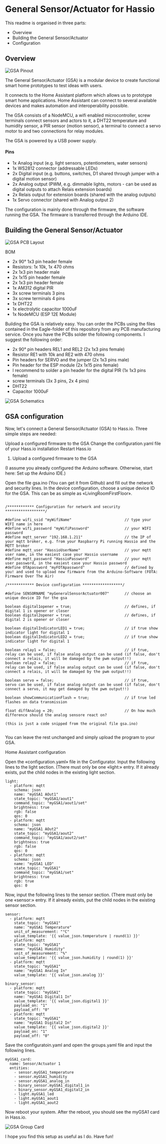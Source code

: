# General Sensor/Actuator for Hassio

This readme is organised in three parts:

- Overview
- Building the General Sensor/Actuator
- Configuration

## Overview

![GSA Pinout](img/GSA-overview-pinout.png)

The General Sensor/Actuator (GSA) is a modular device to create functional smart home prototypes to test ideas with users.

It connects to the Home Assistant platform which allows us to prototype smart home applications. Home Assistant can connect to several available devices and makes automation and interoperability possible.

The GSA consists of a NodeMCU, a wifi enabled microcontroller, screw terminals connect sensors and actors to it, a DHT22 temperature and humidity sensor, a PIR sensor (motion sensor), a terminal to connect a servo motor to and two connections for relay modules.

The GSA is powered by a USB power supply.

#### Pins
- 1x Analog input (e.g. light sensors, potentiometers, water sensors)
- 1x WS2812 connector (addressable LEDs)
- 2x Digital input (e.g. buttons, switches, D1 shared through jumper with a digital motion sensor)
- 2x Analog output (PWM, e.g. dimmable lights, motors - can be used as digital outputs to attach Relais extension boards)
- 2x Relais output for extension boards (shared with the analog outputs)
- 1x Servo connector (shared with Analog output 2)

The configuration is mainly done through the firmware, the software running the GSA. The firmware is transferred through the Arduino IDE.

## Building the General Sensor/Actuator

![GSA PCB Layout](gsa-pcb-layout.gif)

BOM
- 2x 90° 1x3 pin header female
- Resistors: 1x 10k, 1x 470 ohms
- 2x 1x3 pin header male
- 2x 1x15 pin header female
- 2x 1x3 pin header female
- 1x AM312 digital PIR
- 3x screw terminals 3 pins
- 3x screw terminals 4 pins
- 1x DHT22
- 1x electrolytic capacitor 1000uF
- 1x NodeMCU (ESP 12E Module)

Building the GSA is relatively easy. You can order the PCBs using the files contained in the Eagle-folder of this repository from any PCB manufacturing service. Once you have the PCBs solder the following components. I suggest the following order:

- 2x 90° pin headers REL1 and REL2 (2x 1x3 pins female)
- Resistor RE1 with 10k and RE2 with 470 ohms
- Pin headers for SERVO and the jumper (2x 1x3 pins male)
- Pin header for the ESP module (2x 1x15 pins female)
- I recommend to solder a pin header for the digital PIR (1x 1x3 pins female)
- screw terminals (3x 3 pins, 2x 4 pins)
- DHT22
- Capacitor 1000uF

![GSA Schematics](gsa-schematics.gif)

## GSA configuration

Now, let's connect a General Sensor/Actuator (GSA) to Hass.io. Three simple steps are needed:

Upload a configured firmware to the GSA
Change the configuration.yaml file of your Hass.io installation
Restart Hass.io
1. Upload a configured firmware to the GSA

(I assume you already configured the Arduino software. Otherwise, start here: Set up the Arduino IDE.)

Open the file gsa.ino (You can get it from Github) and fill out the network and security lines. In the device configuration, choose a unique device ID for the GSA. This can be as simple as «LivingRoomFirstFloor».

```
        
/************ Configuration for network and security ******************/

#define wifi_ssid "myWifiName"                        // type your WIFI name in here
#define wifi_password "myWifiPassword"                // your WIFI password
#define mqtt_server "192.168.1.211"                   // the IP of your mqtt broker, e.g. from your Raspbarry Pi running Hassio and the MQTT broker
#define mqtt_user "HassioUserName"                    // your mqtt user name, in the easiest case your Hassio username
#define mqtt_password "HassioPassword"                // your mqtt user password, in the easiest case your Hassio password
#define OTApassword "myFOTApassword"                  // defined by you! and used to upload new firmware from the Arduino-Software (FOTA: Firmware Over The Air)

/************ Device configuration ******************/

#define SENSORNAME "myGeneralSensorActuator007"       // choose an unique device ID for the gsa

boolean digital1opener = true;                        // defines, if digital 1 is opener or closer
boolean digital2opener = true;                        // defines, if digital 2 is opener or closer

boolean digitalIndicatorLED1 = true;                  // if true show indicator light for digital 1
boolean digitalIndicatorLED2 = true;                  // if true show indicator light for digital 1

boolean relay1 = false;                               // if true, relay can be used, if false analog output can be used (if false, don't connect a relais, it will be damaged by the pwm output!!)
boolean relay2 = false;                               // if true, relay can be used, if false analog output can be used (if false, don't connect a relais, it will be damaged by the pwm output!!)

boolean servo = false;                                // if true, servo can be used, if false analog output can be used (if false, don't connect a servo, it may get damaged by the pwm output!!)

boolean showCommunicationFlash = true;                // if true led flashes on data transmission

float diffAnalog = 20;                                // On how much difference should the analog sensore react on?

(this is just a code snipped from the original file gsa.ino)
    
```  
    
You can leave the rest unchanged and simply upload the program to your GSA.

Home Assistant configuration

Open the «configuration.yaml» file in the Configurator. Input the following lines to the light section. (There must only be one «light:» entry. If it already exists, put the child nodes in the existing light section.

```
light:
  - platform: mqtt
    schema: json
    name: "myGSA1 AOut1"  
    state_topic: "myGSA1/aout1"  
    command_topic: "myGSA1/aout1/set"  
    brightness: true   
    rgb: false  
    qos: 0
  - platform: mqtt
    schema: json
    name: "myGSA1 AOut2"  
    state_topic: "myGSA1/aout2"  
    command_topic: "myGSA1/aout2/set"  
    brightness: true   
    rgb: false  
    qos: 0
  - platform: mqtt
    schema: json
    name: "myGSA1 LED"  
    state_topic: "myGSA1"  
    command_topic: "myGSA1/set"  
    brightness: true  
    rgb: true  
    qos: 0  
```    

Now, input the following lines to the sensor section. (There must only be one «sensor:» entry. If it already exists, put the child nodes in the existing sensor section.

```
sensor:
  - platform: mqtt  
    state_topic: "myGSA1"  
    name: "myGSA1 Temperature"  
    unit_of_measurement: "°C"  
    value_template: '{{ value_json.temperature | round(1) }}'  
  - platform: mqtt  
    state_topic: "myGSA1"  
    name: "myGSA1 Humidity"  
    unit_of_measurement: "%"  
    value_template: '{{ value_json.humidity | round(1) }}'  
  - platform: mqtt  
    state_topic: "myGSA1"  
    name: "myGSA1 Analog In"
    value_template: '{{ value_json.analog }}'  

binary_sensor:
  - platform: mqtt
    state_topic: "myGSA1"
    name: "myGSA1 Digital1 In"
    value_template: '{{ value_json.digital1 }}'
    payload_on: "1"
    payload_off: "0"
  - platform: mqtt
    state_topic: "myGSA1"
    name: "myGSA1 Digital2 In"
    value_template: '{{ value_json.digital2 }}'
    payload_on: "1"
    payload_off: "0"
```

Save the configuratoin.yaml and open the groups.yaml file and input the following lines.

```
myGSA1_card: 
  name: Sensor/Actuator 1
  entities: 
    - sensor.myGSA1_temperature
    - sensor.myGSA1_humidity
    - sensor.myGSA1_analog_in
    - binary_sensor.myGSA1_digital1_in
    - binary_sensor.myGSA1_digital2_in
    - light.myGSA1_led
    - light.myGSA1_aout1
    - light.myGSA1_aout2
```

Now reboot your system. After the reboot, you should see the myGSA1 card in Hass.io.

![GSA Group Card](hassio_mygsa_group.gif)

I hope you find this setup as useful as I do. Have fun!